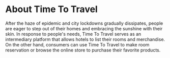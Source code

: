 # About Time To Travel
After the haze of epidemic and city lockdowns gradually dissipates, people are eager to step out of their homes and embracing the sunshine with their skin. 
In response to people's needs, Time To Travel serves as an intermediary platform that allows hotels to list their rooms and merchandise. 
On the other hand, consumers can use Time To Travel to make room reservation or browse the online store to purchase their favorite products.
